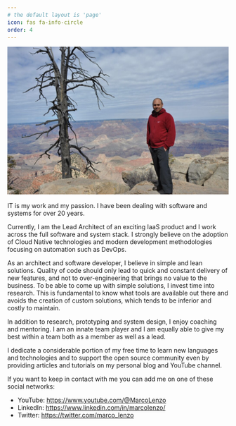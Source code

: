 ```yaml
---
# the default layout is 'page'
icon: fas fa-info-circle
order: 4
---
```


![Grand Canyon](/assets/img/marco-canyon.jpg)

IT is my work and my passion. I have been dealing with software and systems for over 20 years.

Currently, I am the Lead Architect of an exciting IaaS product and I work across the full software and system stack. I strongly believe on the adoption of Cloud Native technologies and modern development methodologies focusing on automation such as DevOps.

As an architect and software developer, I believe in simple and lean solutions. Quality of code should only lead to quick and constant delivery of new features, and not to over-engineering that brings no value to the business. To be able to come up with simple solutions, I invest time into research. This is fundamental to know what tools are available out there and avoids the creation of custom solutions, which tends to be inferior and costly to maintain.

In addition to research, prototyping and system design, I enjoy coaching and mentoring. I am an innate team player and I am equally able to give my best within a team both as a member as well as a lead.

I dedicate a considerable portion of my free time to learn new languages and technologies and to support the open source community even by providing articles and tutorials on my personal blog and YouTube channel.

If you want to keep in contact with me you can add me on one of these social networks:

* YouTube: https://www.youtube.com/@MarcoLenzo
* LinkedIn: https://www.linkedin.com/in/marcolenzo/
* Twitter: https://twitter.com/marco_lenzo
